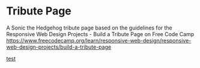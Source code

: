 # Tribute Page
 
A Sonic the Hedgehog tribute page based on the guidelines for the Responsive Web Design Projects - Build a Tribute Page on Free Code Camp https://www.freecodecamp.org/learn/responsive-web-design/responsive-web-design-projects/build-a-tribute-page

[test](https://www.reddit.com/)
